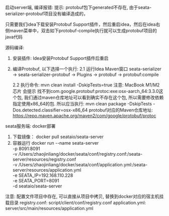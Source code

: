 启动server端, 编译报错:
提示: protobuf包下generated不存在, 由于seata-serializer-protobuf项目没有编译造成的，

只需要我们idea下载安装Protobuf Support插件，然后重启idea，然后在idea右侧maven菜单中，双击如下protobuf-compile执行就可以生成protobuf项目的java代码

源码编译:
1. 安装插件:
Idea安装Protobuf Support插件后重启
2. 编译Protobuf, 以下选择一个执行:
   2.1 运行Idea Maven窗口 seata-serializer -> seata-serializer-protobuf -> Plugins -> protobuf -> protobuf:compile

   2.2 执行命令: mvn clean install -DskipTests=true
注意: MacBook M1/M2芯片 会提示 找不到com.google.protobuf:protoc:exe:osx-aarch_64:3.3.0这个包, 我们通过maven仓库地址可以看到确实不存在这个包, 所以需要修改依赖指定使用x86_64的包.
所以应当执行: mvn clean package -DskipTests -Dos.detected.classifier=osx-x86_64
protobuf对应的Maven仓库地址: https://repo.maven.apache.org/maven2/com/google/protobuf/protoc

seata服务端: docker部署
1. 下载镜像：
docker pull seataio/seata-server
2. 容器运行
docker run --name seata-server \
-p 8091:8091 \
-v /Users/zhaojinliang/docker/seata/conf/registry.conf:/seata-server/resources/registry.conf \
-v /Users/zhaojinliang/docker/seata/conf/application.yml:/seata-server/resources/application.yml \
-e SEATA_IP=192.168.110.228 \
-e SEATA_PORT=8091 \
-d seataio/seata-server

注意: 配置文件项目中存在, 可以直接从项目中拷贝, 替换到docker对应的宿主机挂载目录
registry.conf: script/client/conf/registry.conf
application.yml: server/src/main/resources/application.yml